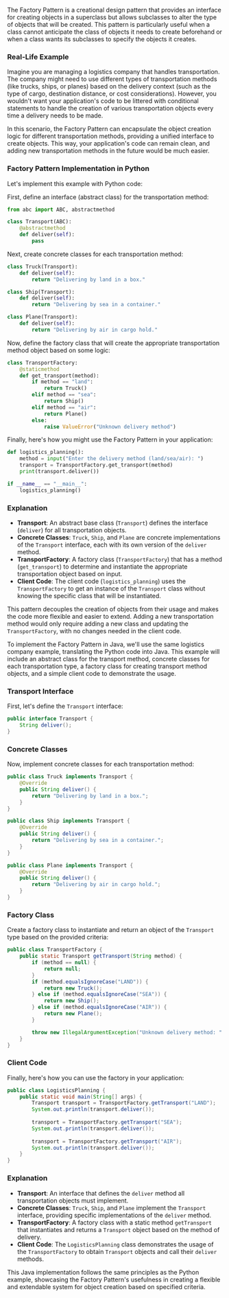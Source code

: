 The Factory Pattern is a creational design pattern that provides an interface for creating objects in a superclass but allows subclasses to alter the type of objects that will be created. This pattern is particularly useful when a class cannot anticipate the class of objects it needs to create beforehand or when a class wants its subclasses to specify the objects it creates.

### Real-Life Example

Imagine you are managing a logistics company that handles transportation. The company might need to use different types of transportation methods (like trucks, ships, or planes) based on the delivery context (such as the type of cargo, destination distance, or cost considerations). However, you wouldn't want your application's code to be littered with conditional statements to handle the creation of various transportation objects every time a delivery needs to be made.

In this scenario, the Factory Pattern can encapsulate the object creation logic for different transportation methods, providing a unified interface to create objects. This way, your application's code can remain clean, and adding new transportation methods in the future would be much easier.

### Factory Pattern Implementation in Python

Let's implement this example with Python code:

First, define an interface (abstract class) for the transportation method:

```python
from abc import ABC, abstractmethod

class Transport(ABC):
    @abstractmethod
    def deliver(self):
        pass
```

Next, create concrete classes for each transportation method:

```python
class Truck(Transport):
    def deliver(self):
        return "Delivering by land in a box."

class Ship(Transport):
    def deliver(self):
        return "Delivering by sea in a container."

class Plane(Transport):
    def deliver(self):
        return "Delivering by air in cargo hold."
```

Now, define the factory class that will create the appropriate transportation method object based on some logic:

```python
class TransportFactory:
    @staticmethod
    def get_transport(method):
        if method == "land":
            return Truck()
        elif method == "sea":
            return Ship()
        elif method == "air":
            return Plane()
        else:
            raise ValueError("Unknown delivery method")
```

Finally, here's how you might use the Factory Pattern in your application:

```python
def logistics_planning():
    method = input("Enter the delivery method (land/sea/air): ")
    transport = TransportFactory.get_transport(method)
    print(transport.deliver())

if __name__ == "__main__":
    logistics_planning()
```

### Explanation

- **Transport**: An abstract base class (`Transport`) defines the interface (`deliver`) for all transportation objects.
- **Concrete Classes**: `Truck`, `Ship`, and `Plane` are concrete implementations of the `Transport` interface, each with its own version of the `deliver` method.
- **TransportFactory**: A factory class (`TransportFactory`) that has a method (`get_transport`) to determine and instantiate the appropriate transportation object based on input.
- **Client Code**: The client code (`logistics_planning`) uses the `TransportFactory` to get an instance of the `Transport` class without knowing the specific class that will be instantiated.

This pattern decouples the creation of objects from their usage and makes the code more flexible and easier to extend. Adding a new transportation method would only require adding a new class and updating the `TransportFactory`, with no changes needed in the client code.



To implement the Factory Pattern in Java, we'll use the same logistics company example, translating the Python code into Java. This example will include an abstract class for the transport method, concrete classes for each transportation type, a factory class for creating transport method objects, and a simple client code to demonstrate the usage.

### Transport Interface

First, let's define the `Transport` interface:

```java
public interface Transport {
    String deliver();
}
```

### Concrete Classes

Now, implement concrete classes for each transportation method:

```java
public class Truck implements Transport {
    @Override
    public String deliver() {
        return "Delivering by land in a box.";
    }
}

public class Ship implements Transport {
    @Override
    public String deliver() {
        return "Delivering by sea in a container.";
    }
}

public class Plane implements Transport {
    @Override
    public String deliver() {
        return "Delivering by air in cargo hold.";
    }
}
```

### Factory Class

Create a factory class to instantiate and return an object of the `Transport` type based on the provided criteria:

```java
public class TransportFactory {
    public static Transport getTransport(String method) {
        if (method == null) {
            return null;
        }
        if (method.equalsIgnoreCase("LAND")) {
            return new Truck();
        } else if (method.equalsIgnoreCase("SEA")) {
            return new Ship();
        } else if (method.equalsIgnoreCase("AIR")) {
            return new Plane();
        }

        throw new IllegalArgumentException("Unknown delivery method: " + method);
    }
}
```

### Client Code

Finally, here's how you can use the factory in your application:

```java
public class LogisticsPlanning {
    public static void main(String[] args) {
        Transport transport = TransportFactory.getTransport("LAND");
        System.out.println(transport.deliver());
        
        transport = TransportFactory.getTransport("SEA");
        System.out.println(transport.deliver());
        
        transport = TransportFactory.getTransport("AIR");
        System.out.println(transport.deliver());
    }
}
```

### Explanation

- **Transport**: An interface that defines the `deliver` method all transportation objects must implement.
- **Concrete Classes**: `Truck`, `Ship`, and `Plane` implement the `Transport` interface, providing specific implementations of the `deliver` method.
- **TransportFactory**: A factory class with a static method `getTransport` that instantiates and returns a `Transport` object based on the method of delivery.
- **Client Code**: The `LogisticsPlanning` class demonstrates the usage of the `TransportFactory` to obtain `Transport` objects and call their `deliver` methods.

This Java implementation follows the same principles as the Python example, showcasing the Factory Pattern's usefulness in creating a flexible and extendable system for object creation based on specified criteria.

